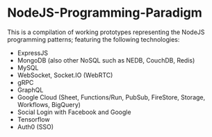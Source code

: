 # NodeJS-Programming-Paradigm

This is a compilation of working prototypes representing the NodeJS programming patterns;
featuring the following technologies:
  - ExpressJS
  - MongoDB (also other NoSQL such as NEDB, CouchDB, Redis)
  - MySQL
  - WebSocket, Socket.IO (WebRTC)
  - gRPC
  - GraphQL
  - Google Cloud (Sheet, Functions/Run, PubSub, FireStore, Storage, Workflows, BigQuery)
  - Social Login with Facebook and Google
  - Tensorflow
  - Auth0 (SSO)

